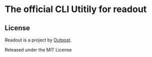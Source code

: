 # The official CLI Utitily for readout

## License

Readout is a project by [Outpost](https://outpost.run).

Released under the MIT License
